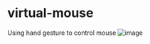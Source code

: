 # virtual-mouse

Using hand gesture to control mouse 
![image](https://user-images.githubusercontent.com/89495585/213536255-ddf4d4c1-a312-4e8f-8c92-1b7fbba0d938.png)
